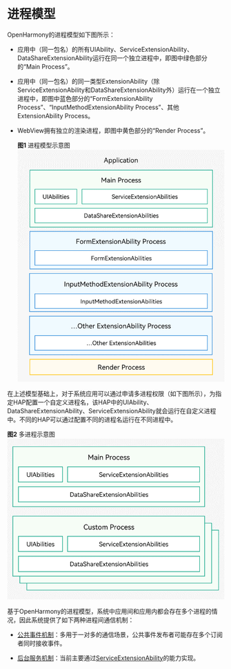 # 进程模型


OpenHarmony的进程模型如下图所示：


- 应用中（同一包名）的所有UIAbility、ServiceExtensionAbility、DataShareExtensionAbility运行在同一个独立进程中，即图中绿色部分的“Main Process”。

- 应用中（同一包名）的同一类型ExtensionAbility（除ServiceExtensionAbility和DataShareExtensionAbility外）运行在一个独立进程中，即图中蓝色部分的“FormExtensionAbility Process”、“InputMethodExtensionAbility Process”、其他ExtensionAbility Process。

- WebView拥有独立的渲染进程，即图中黄色部分的“Render Process”。

  **图1** 进程模型示意图  
![process-model](figures/process-model.png)


在上述模型基础上，对于系统应用可以通过申请多进程权限（如下图所示），为指定HAP配置一个自定义进程名，该HAP中的UIAbility、DataShareExtensionAbility、ServiceExtensionAbility就会运行在自定义进程中。不同的HAP可以通过配置不同的进程名运行在不同进程中。

  **图2** 多进程示意图  
![multi-process](figures/multi-process.png)


基于OpenHarmony的进程模型，系统中应用间和应用内都会存在多个进程的情况，因此系统提供了如下两种进程间通信机制：


- [公共事件机制](common-event-overview.md)：多用于一对多的通信场景，公共事件发布者可能存在多个订阅者同时接收事件。

- [后台服务机制](background-services.md)：当前主要通过[ServiceExtensionAbility](serviceextensionability.md)的能力实现。
